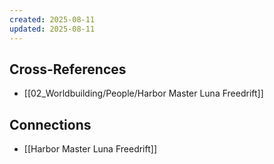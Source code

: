 ```yaml
---
created: 2025-08-11
updated: 2025-08-11
---
```




## Cross-References

- [[02_Worldbuilding/People/Harbor Master Luna Freedrift]]


## Connections

- [[Harbor Master Luna Freedrift]]
